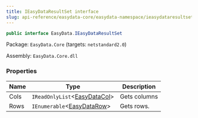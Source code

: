 ```yaml
---
title: IEasyDataResultSet interface
slug: api-reference/easydata-core/easydata-namespace/ieasydataresultset-interface
---
```



```csharp
public interface EasyData.IEasyDataResultSet

```
Package: `EasyData.Core` (targets: `netstandard2.0`)

Assembly: `EasyData.Core.dll`

### Properties

| Name | Type | Description | 
| --- | --- | --- | 
| Cols | `IReadOnlyList`&lt;[EasyDataCol](/api-reference/easydata-core/easydata-namespace/easydatacol-class)&gt; | Gets columns | 
| Rows | `IEnumerable`&lt;[EasyDataRow](/api-reference/easydata-core/easydata-namespace/easydatarow-class)&gt; | Gets rows. |